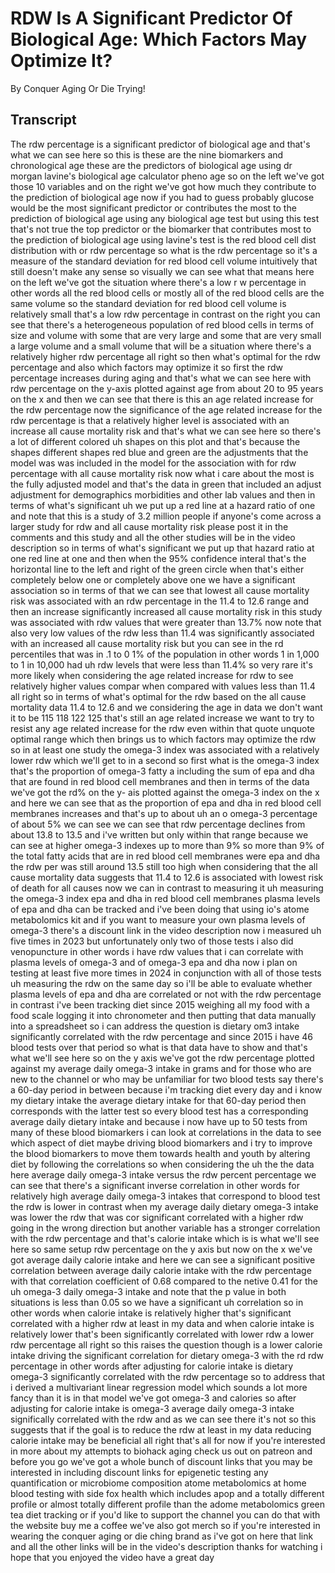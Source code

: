 # RDW Is A Significant Predictor Of Biological Age: Which Factors May Optimize It?

By Conquer Aging Or Die Trying! 


## Transcript

The rdw percentage is a significant predictor of biological age and that's what we can see here so this is these are the nine biomarkers and chronological age these are the predictors of biological age using dr morgan lavine's biological age calculator pheno age so on the left we've got those 10 variables and on the right we've got how much they contribute to the prediction of biological age now if you had to guess probably glucose would be the most significant predictor or contributes the most to the prediction of biological age using any biological age test but using this test that's not true the top predictor or the biomarker that contributes most to the prediction of biological age using lavine's test is the red blood cell dist distribution with or rdw percentage so what is the rdw percentage so it's a measure of the standard deviation for red blood cell volume intuitively that still doesn't make any sense so visually we can see what that means here on the left we've got the situation where there's a low r w percentage in other words all the red blood cells or mostly all of the red blood cells are the same volume so the standard deviation for red blood cell volume is relatively small that's a low rdw percentage in contrast on the right you can see that there's a heterogeneous population of red blood cells in terms of size and volume with some that are very large and some that are very small a large volume and a small volume that will be a situation where there's a relatively higher rdw percentage all right so then what's optimal for the rdw percentage and also which factors may optimize it so first the rdw percentage increases during aging and that's what we can see here with rdw percentage on the y-axis plotted against age from about 20 to 95 years on the x and then we can see that there is this an age related increase for the rdw percentage now the significance of the age related increase for the rdw percentage is that a relatively higher level is associated with an increase all cause mortality risk and that's what we can see here so there's a lot of different colored uh shapes on this plot and that's because the shapes different shapes red blue and green are the adjustments that the model was was included in the model for the association with for rdw percentage with all cause mortality risk now what i care about the most is the fully adjusted model and that's the data in green that included an adjust adjustment for demographics morbidities and other lab values and then in terms of what's significant uh we put up a red line at a hazard ratio of one and note that this is a study of 3.2 million people if anyone's come across a larger study for rdw and all cause mortality risk please post it in the comments and this study and all the other studies will be in the video description so in terms of what's significant we put up that hazard ratio at one red line at one and then when the 95% confidence interal that's the horizontal line to the left and right of the green circle when that's either completely below one or completely above one we have a significant association so in terms of that we can see that lowest all cause mortality risk was associated with an rdw percentage in the 11.4 to 12.6 range and then an increase significantly increased all cause mortality risk in this study was associated with rdw values that were greater than 13.7% now note that also very low values of the rdw less than 11.4 was significantly associated with an increased all cause mortality risk but you can see in the rd percentiles that was in .1 to 0 1% of the population in other words 1 in 1,000 to 1 in 10,000 had uh rdw levels that were less than 11.4% so very rare it's more likely when considering the age related increase for rdw to see relatively higher values compar when compared with values less than 11.4 all right so in terms of what's optimal for the rdw based on the all cause mortality data 11.4 to 12.6 and we considering the age in data we don't want it to be 115 118 122 125 that's still an age related increase we want to try to resist any age related increase for the rdw even within that quote unquote optimal range which then brings us to which factors may optimize the rdw so in at least one study the omega-3 index was associated with a relatively lower rdw which we'll get to in a second so first what is the omega-3 index that's the proportion of omega-3 fatty a including the sum of epa and dha that are found in red blood cell membranes and then in terms of the data we've got the rd% on the y- ais plotted against the omega-3 index on the x and here we can see that as the proportion of epa and dha in red blood cell membranes increases and that's up to about uh an o omega-3 percentage of about 5% we can see we can see that rdw percentage declines from about 13.8 to 13.5 and i've written but only within that range because we can see at higher omega-3 indexes up to more than 9% so more than 9% of the total fatty acids that are in red blood cell membranes were epa and dha the rdw per was still around 13.5 still too high when considering that the all cause mortality data suggests that 11.4 to 12.6 is associated with lowest risk of death for all causes now we can in contrast to measuring it uh measuring the omega-3 index epa and dha in red blood cell membranes plasma levels of epa and dha can be tracked and i've been doing that using io's atome metabolomics kit and if you want to measure your own plasma levels of omega-3 there's a discount link in the video description now i measured uh five times in 2023 but unfortunately only two of those tests i also did venopuncture in other words i have rdw values that i can correlate with plasma levels of omega-3 and of omega-3 epa and dha now i plan on testing at least five more times in 2024 in conjunction with all of those tests uh measuring the rdw on the same day so i'll be able to evaluate whether plasma levels of epa and dha are correlated or not with the rdw percentage in contrast i've been tracking diet since 2015 weighing all my food with a food scale logging it into chronometer and then putting that data manually into a spreadsheet so i can address the question is dietary om3 intake significantly correlated with the rdw percentage and since 2015 i have 46 blood tests over that period so what is that data have to show and that's what we'll see here so on the y axis we've got the rdw percentage plotted against my average daily omega-3 intake in grams and for those who are new to the channel or who may be unfamiliar for two blood tests say there's a 60-day period in between because i'm tracking diet every day and i know my dietary intake the average dietary intake for that 60-day period then corresponds with the latter test so every blood test has a corresponding average daily dietary intake and because i now have up to 50 tests from many of these blood biomarkers i can look at correlations in the data to see which aspect of diet maybe driving blood biomarkers and i try to improve the blood biomarkers to move them towards health and youth by altering diet by following the correlations so when considering the uh the the data here average daily omega-3 intake versus the rdw percent percentage we can see that there's a significant inverse correlation in other words for relatively high average daily omega-3 intakes that correspond to blood test the rdw is lower in contrast when my average daily dietary omega-3 intake was lower the rdw that was cor significant correlated with a higher rdw going in the wrong direction but another variable has a stronger correlation with the rdw percentage and that's calorie intake which is is what we'll see here so same setup rdw percentage on the y axis but now on the x we've got average daily calorie intake and here we can see a significant positive correlation between average daily calorie intake with the rdw percentage with that correlation coefficient of 0.68 compared to the netive 0.41 for the uh omega-3 daily omega-3 intake and note that the p value in both situations is less than 0.05 so we have a significant uh correlation so in other words when calorie intake is relatively higher that's significant correlated with a higher rdw at least in my data and when calorie intake is relatively lower that's been significantly correlated with lower rdw a lower rdw percentage all right so this raises the question though is a lower calorie intake driving the significant correlation for dietary omega-3 with the rd rdw percentage in other words after adjusting for calorie intake is dietary omega-3 significantly correlated with the rdw percentage so to address that i derived a multivariant linear regression model which sounds a lot more fancy than it is in that model we've got omega-3 and calories so after adjusting for calorie intake is omega-3 average daily omega-3 intake significally correlated with the rdw and as we can see there it's not so this suggests that if the goal is to reduce the rdw at least in my data reducing calorie intake may be beneficial all right that's all for now if you're interested in more about my attempts to biohack aging check us out on patreon and before you go we've got a whole bunch of discount links that you may be interested in including discount links for epigenetic testing any quantification or microbiome composition atome metabolomics at home blood testing with side fox health which includes apop and a totally different profile or almost totally different profile than the adome metabolomics green tea diet tracking or if you'd like to support the channel you can do that with the website buy me a coffee we've also got merch so if you're interested in wearing the conquer aging or die ching brand as i've got on here that link and all the other links will be in the video's description thanks for watching i hope that you enjoyed the video have a great day

